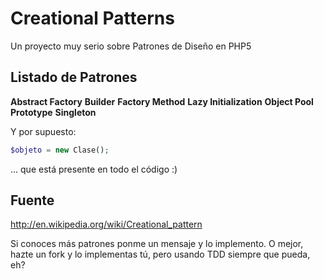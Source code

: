 # Creational Patterns

Un proyecto muy serio sobre Patrones de Diseño en PHP5

## Listado de Patrones

__Abstract Factory__
__Builder__
__Factory Method__
__Lazy Initialization__
__Object Pool__
__Prototype__
__Singleton__

Y por supuesto:
``` php
$objeto = new Clase();
```

... que está presente en todo el código :)

## Fuente

http://en.wikipedia.org/wiki/Creational_pattern

Si conoces más patrones ponme un mensaje y lo implemento. O mejor, hazte un fork y lo implementas tú, pero usando TDD siempre que pueda, eh?
